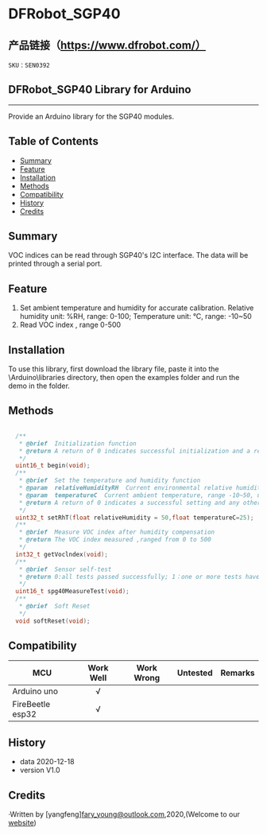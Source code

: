 # DFRobot_SGP40
## 产品链接（https://www.dfrobot.com/）
    SKU：SEN0392

## DFRobot_SGP40 Library for Arduino
---------------------------------------------------------
Provide an Arduino library for the SGP40 modules.

## Table of Contents

* [Summary](#summary)
* [Feature](#feature)
* [Installation](#installation)
* [Methods](#methods)
* [Compatibility](#compatibility)
* [History](#history)
* [Credits](#credits)
<snippet>
<content>

## Summary
VOC indices can be read through SGP40's I2C interface. The data will be printed through a serial port.

## Feature

1.  Set ambient temperature and humidity for accurate calibration. Relative humidity unit: %RH, range: 0-100; Temperature unit: °C, range: -10~50
2.  Read VOC index , range 0-500

## Installation

To use this library, first download the library file, paste it into the \Arduino\libraries directory, then open the examples folder and run the demo in the folder.

## Methods

```C++

  /**
   * @brief  Initialization function
   * @return A return of 0 indicates successful initialization and a return of any other value indicates unsuccessful initialization.
   */
  uint16_t begin(void);
  /**
   * @brief  Set the temperature and humidity function
   * @param  relativeHumidityRH  Current environmental relative humidity value, range 0-100, unit: %RH
   * @param  temperatureC  Current ambient temperature, range -10~50, unit: °C
   * @return A return of 0 indicates a successful setting and any other value indicates a failed setting
   */
  uint32_t setRhT(float relativeHumidity = 50,float temperatureC=25);
  /**
   * @brief  Measure VOC index after humidity compensation
   * @return The VOC index measured ,ranged from 0 to 500
   */
  int32_t getVoclndex(void);
  /**
   * @brief  Sensor self-test
   * @return 0:all tests passed successfully; 1：one or more tests have failed
   */
  uint16_t spg40MeasureTest(void);
  /**
   * @brief  Soft Reset
   */
  void softReset(void);

```


## Compatibility

MCU                | Work Well | Work Wrong | Untested  | Remarks
------------------ | :----------: | :----------: | :---------: | -----
Arduino uno |       √      |             |            | 
FireBeetle esp32 |       √      |             |            | 


## History

- data 2020-12-18
- version V1.0


## Credits

·Written by [yangfeng]<fary_young@outlook.com>,2020,(Welcome to our [website](https://www.dfrobot.com/))
